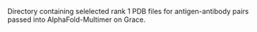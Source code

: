 Directory containing selelected rank 1 PDB files for antigen-antibody pairs passed into AlphaFold-Multimer on Grace.
